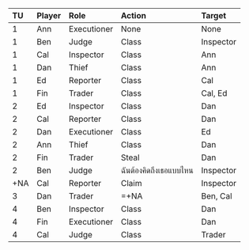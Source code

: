 | TU  | Player | Role        | Action                 | Target     |
| :---| :------| :-----------| :----------------------| :--------- |
| 1   | Ann    | Executioner | None                   | None       |
| 1   | Ben    | Judge       | Class                  | Inspector  |
| 1   | Cal    | Inspector   | Class                  | Ann        |
| 1   | Dan    | Thief       | Class                  | Ann        |
| 1   | Ed     | Reporter    | Class                  | Cal        |
| 1   | Fin    | Trader      | Class                  | Cal, Ed    |
| 2   | Ed     | Inspector   | Class                  | Dan        |
| 2   | Cal    | Reporter    | Class                  | Dan        |
| 2   | Dan    | Executioner | Class                  | Ed         |
| 2   | Ann    | Thief       | Class                  | Dan        |
| 2   | Fin    | Trader      | Steal                  | Dan        |
| 2   | Ben    | Judge       | ฉันต้องคิดถึงเธอแบบไหน | Inspector  |
| +NA | Cal    | Reporter    | Claim                  | Inspector  |
| 3   | Dan    | Trader      | =+NA                   | Ben, Cal   |
| 4   | Ben    | Inspector   | Class                  | Dan        |
| 4   | Fin    | Executioner | Class                  | Dan        |
| 4   | Cal    | Judge       | Class                  | Trader     |